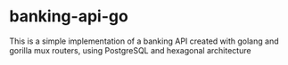 # banking-api-go
This is a simple implementation of a banking API created with golang and gorilla mux routers, using PostgreSQL and hexagonal architecture 
